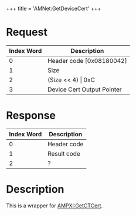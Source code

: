 +++
title = 'AMNet:GetDeviceCert'
+++

# Request

| Index Word | Description                |
|------------|----------------------------|
| 0          | Header code \[0x08180042\] |
| 1          | Size                       |
| 2          | (Size \<\< 4) \| 0xC       |
| 3          | Device Cert Output Pointer |

# Response

| Index Word | Description |
|------------|-------------|
| 0          | Header code |
| 1          | Result code |
| 2          | ?           |

# Description

This is a wrapper for [AMPXI:GetCTCert](AMPXI:GetCTCert "wikilink").